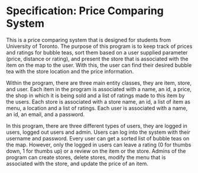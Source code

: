 Specification: Price Comparing System
=============

This is a price comparing system that is designed for students from University of Toronto. The purpose of this program is to keep track of prices and ratings for bubble teas, sort them based on a user supplied parameter (price, distance or rating), and present the store that is associated with the item on the map to the user. With this, the user can find their desired bubble tea with the store location and the price information. 

Within the program, there are three main entity classes, they are item, store, and user. Each item in the program is associated with a name, an id, a price, the shop in which it is being sold and a list of ratings made to this item by the users. Each store is associated with a store name, an id, a list of item as menu, a location and a list of ratings. Each user is associated with a name, an id, an email, and a password.

In this program, there are three different types of users, they are logged in users, logged out users and admin. Users can log into the system with their username and password. Every user can get a sorted list of bubble teas on the map. However, only the logged in users can leave a rating (0 for thumbs down, 1 for thumbs up) or a review on the item or the store. Admins of the program can create stores, delete stores, modify the menu that is associated with the store, and update the price of an item.



